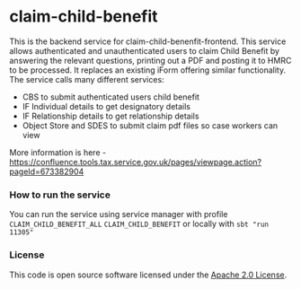 
# claim-child-benefit

This is the backend service for claim-child-benenfit-frontend. This service allows authenticated and unauthenticated users to claim Child Benefit by answering the relevant questions, printing out a PDF and posting it to HMRC to be processed. It replaces an existing iForm offering similar functionality. The service calls many different services:

- CBS to submit authenticated users child benefit
- IF Individual details to get designatory details
- IF Relationship details to get relationship details
- Object Store and SDES to submit claim pdf files so case workers can view

More information is here - https://confluence.tools.tax.service.gov.uk/pages/viewpage.action?pageId=673382904
 
### How to run the service
You can run the service using service manager with profile `CLAIM_CHILD_BENEFIT_ALL` `CLAIM_CHILD_BENEFIT` or locally with `sbt "run 11305"`

### License

This code is open source software licensed under the [Apache 2.0 License]("http://www.apache.org/licenses/LICENSE-2.0.html").
